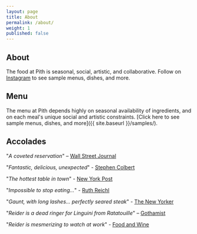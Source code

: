 ```yaml
---
layout: page
title: About
permalink: /about/
weight: 1
published: false
---
```


## About

The food at Pith is seasonal, social, artistic, and collaborative. Follow on [Instagram](http://www.instagram.com/pithnyc) to see sample menus, dishes, and more. 

## Menu

The menu at Pith depends highly on seasonal availability of ingredients, and on each meal's unique social and artistic constraints.
[Click here to see sample menus, dishes, and more]({{ site.baseurl }}/samples/).

## Accolades

"_A coveted reservation_" – [Wall Street Journal](http://www.wsj.com/articles/for-columbia-student-entrepreneur-dorm-restaurant-is-just-the-first-course-1454113319)

"_Fantastic, delicious, unexpected_" - [Stephen Colbert](https://www.youtube.com/watch?v=61fjFhCBnRc)

"_The hottest table in town_" - [New York Post](http://nypost.com/2015/10/07/the-hottest-table-in-town-is-in-a-columbia-university-dorm/)

"_Impossible to stop eating…_" - [Ruth Reichl](http://ruthreichl.com/2016/04/a-pithy-meal.html/)

"_Gaunt, with long lashes... perfectly seared steak_" - [The New Yorker](http://www.newyorker.com/magazine/2015/10/26/supper-club)

"_Reider is a dead ringer for Linguini from Ratatouille_" – [Gothamist](http://gothamist.com/2016/01/30/there_is_a_900-person_waiting_list.php)

"_Reider is mesmerizing to watch at work_" - [Food and Wine](http://www.foodandwine.com/fwx/food/how-smoke-marijuana)
